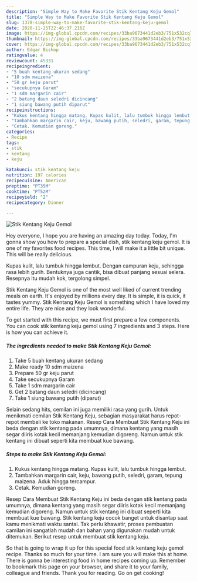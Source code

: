 ```yaml
---
description: "Simple Way to Make Favorite Stik Kentang Keju Gemol"
title: "Simple Way to Make Favorite Stik Kentang Keju Gemol"
slug: 1378-simple-way-to-make-favorite-stik-kentang-keju-gemol
date: 2020-11-25T22:46:37.216Z
image: https://img-global.cpcdn.com/recipes/33ba9673441d2eb3/751x532cq70/stik-kentang-keju-gemol-foto-resep-utama.jpg
thumbnail: https://img-global.cpcdn.com/recipes/33ba9673441d2eb3/751x532cq70/stik-kentang-keju-gemol-foto-resep-utama.jpg
cover: https://img-global.cpcdn.com/recipes/33ba9673441d2eb3/751x532cq70/stik-kentang-keju-gemol-foto-resep-utama.jpg
author: Edgar Bishop
ratingvalue: 4
reviewcount: 45331
recipeingredient:
- "5 buah kentang ukuran sedang"
- "10 sdm maizena"
- "50 gr keju parut"
- "secukupnya Garam"
- "1 sdm margarin cair"
- "2 batang daun seledri dicincang"
- "1 siung bawang putih diparut"
recipeinstructions:
- "Kukus kentang hingga matang. Kupas kulit, lalu tumbuk hingga lembut."
- "Tambahkan margarin cair, keju, bawang putih, seledri, garam, tepung maizena. Aduk hingga tercampur."
- "Cetak. Kemudian goreng."
categories:
- Recipe
tags:
- stik
- kentang
- keju

katakunci: stik kentang keju 
nutrition: 197 calories
recipecuisine: American
preptime: "PT35M"
cooktime: "PT52M"
recipeyield: "2"
recipecategory: Dinner

---
```



![Stik Kentang Keju Gemol](https://img-global.cpcdn.com/recipes/33ba9673441d2eb3/751x532cq70/stik-kentang-keju-gemol-foto-resep-utama.jpg)

Hey everyone, I hope you are having an amazing day today. Today, I'm gonna show you how to prepare a special dish, stik kentang keju gemol. It is one of my favorites food recipes. This time, I will make it a little bit unique. This will be really delicious.

Kupas kulit, lalu tumbuk hingga lembut. Dengan campuran keju, sehingga rasa lebih gurih. Bentuknya juga cantik, bisa dibuat panjang sesuai selera. Resepnya itu mudah kok, tergolong simpel.

Stik Kentang Keju Gemol is one of the most well liked of current trending meals on earth. It's enjoyed by millions every day. It is simple, it is quick, it tastes yummy. Stik Kentang Keju Gemol is something which I have loved my entire life. They are nice and they look wonderful.


To get started with this recipe, we must first prepare a few components. You can cook stik kentang keju gemol using 7 ingredients and 3 steps. Here is how you can achieve it.

<!--inarticleads1-->

##### The ingredients needed to make Stik Kentang Keju Gemol:

1. Take 5 buah kentang ukuran sedang
1. Make ready 10 sdm maizena
1. Prepare 50 gr keju parut
1. Take secukupnya Garam
1. Take 1 sdm margarin cair
1. Get 2 batang daun seledri (dicincang)
1. Take 1 siung bawang putih (diparut)


Selain sedang hits, cemilan ini juga memiliki rasa yang gurih. Untuk menikmati cemilan Stik Kentang Keju, sebagian masyarakat harus repot-repot membeli ke toko makanan. Resep Cara Membuat Stik Kentang Keju ini beda dengan stik kentang pada umumnya, dimana kentang yang masih segar diiris kotak kecil memanjang kemudian digoreng. Namun untuk stik kentang ini dibuat seperti kita membuat kue bawang. 

<!--inarticleads2-->

##### Steps to make Stik Kentang Keju Gemol:

1. Kukus kentang hingga matang. Kupas kulit, lalu tumbuk hingga lembut.
1. Tambahkan margarin cair, keju, bawang putih, seledri, garam, tepung maizena. Aduk hingga tercampur.
1. Cetak. Kemudian goreng.


Resep Cara Membuat Stik Kentang Keju ini beda dengan stik kentang pada umumnya, dimana kentang yang masih segar diiris kotak kecil memanjang kemudian digoreng. Namun untuk stik kentang ini dibuat seperti kita membuat kue bawang. Stik kentang keju cocok banget untuk disantap saat kamu menikmati waktu santai. Tak perlu khawatir, proses pembuatan camilan ini sangatlah mudah dan bahan yang digunakan mudah untuk ditemukan. Berikut resep untuk membuat stik kentang keju. 

So that is going to wrap it up for this special food stik kentang keju gemol recipe. Thanks so much for your time. I am sure you will make this at home. There is gonna be interesting food in home recipes coming up. Remember to bookmark this page on your browser, and share it to your family, colleague and friends. Thank you for reading. Go on get cooking!
